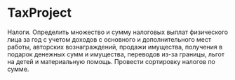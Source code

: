 # TaxProject
Налоги. 
Определить множество и сумму налоговых выплат физического лица за год с учетом доходов с основного и дополнительного мест работы, авторских вознаграждений, продажи имущества, получения в подарок денежных сумм и имущества, переводов из-за границы, льгот на детей и материальную помощь. 
Провести сортировку налогов по сумме. 